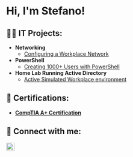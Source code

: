 <h1>Hi, I'm Stefano! 

<h2>👨‍💻 IT Projects:</h2>

- <b>Networking </b>
  - [Configuring a Workplace Network](https://github.com/Stefano-Edo/Networking/blob/main/README.md)
- <b>PowerShell</b>
  - [Creating 1000+ Users with PowerShell](https://github.com/Stefano-Edo/PowerShell)
- <b>Home Lab Running Active Directory</b>
  - [Active Simulated Workplace environment](https://github.com/Stefano-Edo/Home-Lab-Active-Directory)
<h2>📄 Certifications:</h2>

- <b>[CompTIA A+ Certification](https://imgur.com/TFbdlP9)</b>


<h2> 🤳 Connect with me:</h2>

[<img align="left" alt="JoshMadakor | LinkedIn" width="22px" src="https://cdn.jsdelivr.net/npm/simple-icons@v3/icons/linkedin.svg" />][linkedin]


[linkedin]: www.linkedin.com/in/stefano-erhabor-66a359216
<!--
**Stefano-Edo/Stefano-Edo** is a ✨ _special_ ✨ repository because its `README.md` (this file) appears on your GitHub profile.

Here are some ideas to get you started:

- 🔭 I’m currently working on ...
- 🌱 I’m currently learning ...
- 👯 I’m looking to collaborate on ...
- 🤔 I’m looking for help with ...
- 💬 Ask me about ...
- 📫 How to reach me: ...
- 😄 Pronouns: ...
- ⚡ Fun fact: ...
-->
